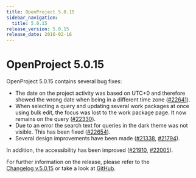 ```yaml
---
title: OpenProject 5.0.15
sidebar_navigation:
  title: 5.0.15
release_version: 5.0.15
release_date: 2016-02-16
---
```



# OpenProject 5.0.15

OpenProject 5.0.15 contains several bug fixes:

  - The date on the project activity was based on UTC+0 and therefore
    showed the wrong date when being in a different time zone
    ([#22641](https://community.openproject.org/work_packages/22641)).
  - When selecting a query and updating several work packages at once
    using bulk edit, the focus was lost to the work package page. It now
    remains on the query
    ([#22330](https://community.openproject.org/work_packages/22330)).
  - Due to an error the search text for queries in the dark theme was
    not visible. This has been fixed
    ([#22654](https://community.openproject.org/work_packages/22654)).
  - Several design improvements have been
    made ([#21338](https://community.openproject.org/work_packages/21338),
    [#21794](https://community.openproject.org/work_packages/21794)).

In addition, the accessibility has been improved
([#21910](https://community.openproject.org/work_packages/21910),
[#22005](https://community.openproject.org/work_packages/22005)).

For further information on the release, please refer to the  
[Changelog v.5.0.15](https://community.openproject.org/versions/783)
or take a look at
[GitHub](https://github.com/opf/openproject/tree/v5.0.15).




